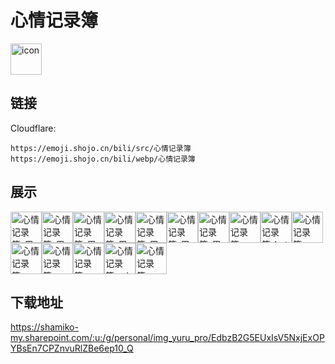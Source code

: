 # 心情记录簿
<img src="https://emoji.shojo.cn/bili/src/心情记录簿/icon.png" width="50" height="50" alt="icon">

## 链接
Cloudflare:
```
https://emoji.shojo.cn/bili/src/心情记录簿
https://emoji.shojo.cn/bili/webp/心情记录簿
```
## 展示
<img src="https://emoji.shojo.cn/bili/src/心情记录簿/心情记录簿-周一.png" width="50" height="50" alt="心情记录簿-周一"><img src="https://emoji.shojo.cn/bili/src/心情记录簿/心情记录簿-周二.png" width="50" height="50" alt="心情记录簿-周二"><img src="https://emoji.shojo.cn/bili/src/心情记录簿/心情记录簿-周三.png" width="50" height="50" alt="心情记录簿-周三"><img src="https://emoji.shojo.cn/bili/src/心情记录簿/心情记录簿-周四.png" width="50" height="50" alt="心情记录簿-周四"><img src="https://emoji.shojo.cn/bili/src/心情记录簿/心情记录簿-周五.png" width="50" height="50" alt="心情记录簿-周五"><img src="https://emoji.shojo.cn/bili/src/心情记录簿/心情记录簿-周六.png" width="50" height="50" alt="心情记录簿-周六"><img src="https://emoji.shojo.cn/bili/src/心情记录簿/心情记录簿-周日.png" width="50" height="50" alt="心情记录簿-周日"><img src="https://emoji.shojo.cn/bili/src/心情记录簿/心情记录簿-rainbow.png" width="50" height="50" alt="心情记录簿-rainbow"><img src="https://emoji.shojo.cn/bili/src/心情记录簿/心情记录簿-hot.png" width="50" height="50" alt="心情记录簿-hot"><img src="https://emoji.shojo.cn/bili/src/心情记录簿/心情记录簿-sun.png" width="50" height="50" alt="心情记录簿-sun"><img src="https://emoji.shojo.cn/bili/src/心情记录簿/心情记录簿-cloudy.png" width="50" height="50" alt="心情记录簿-cloudy"><img src="https://emoji.shojo.cn/bili/src/心情记录簿/心情记录簿-Lightning.png" width="50" height="50" alt="心情记录簿-Lightning"><img src="https://emoji.shojo.cn/bili/src/心情记录簿/心情记录簿-cloud.png" width="50" height="50" alt="心情记录簿-cloud"><img src="https://emoji.shojo.cn/bili/src/心情记录簿/心情记录簿-rain.png" width="50" height="50" alt="心情记录簿-rain"><img src="https://emoji.shojo.cn/bili/src/心情记录簿/心情记录簿-night.png" width="50" height="50" alt="心情记录簿-night">

## 下载地址

https://shamiko-my.sharepoint.com/:u:/g/personal/img_yuru_pro/EdbzB2G5EUxIsV5NxjExOPYBsEn7CPZnvuRlZBe6ep10_Q